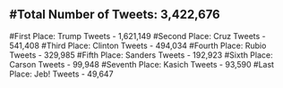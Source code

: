 #Total Number of Tweets: 3,422,676 
---
#First Place: Trump Tweets - 1,621,149
#Second Place: Cruz Tweets - 541,408
#Third Place: Clinton Tweets - 494,034
#Fourth Place: Rubio Tweets - 329,985
#Fifth Place: Sanders Tweets - 192,923
#Sixth Place: Carson Tweets - 99,948
#Seventh Place: Kasich Tweets - 93,590
#Last Place: Jeb! Tweets - 49,647
